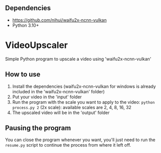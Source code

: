 
## Dependencies
- https://github.com/nihui/waifu2x-ncnn-vulkan
- Python 3.10+

# VideoUpscaler
Simple Python program to upscale a video using 'waifu2x-ncnn-vulkan'

## How to use
1. Install the dependencies (waifu2x-ncnn-vulkan for windows is already included in the 'waifu2x-ncnn-vulkan' folder)
2. Put your video in the 'input' folder
3. Run the program with the scale you want to apply to the video: `python process.py 2` (2x scale): available scales are 2, 4, 8, 16, 32
4. The upscaled video will be in the 'output' folder

## Pausing the program
You can close the program whenever you want, you'll just need to run the `resume.py` script to continue the process from where it left off.

